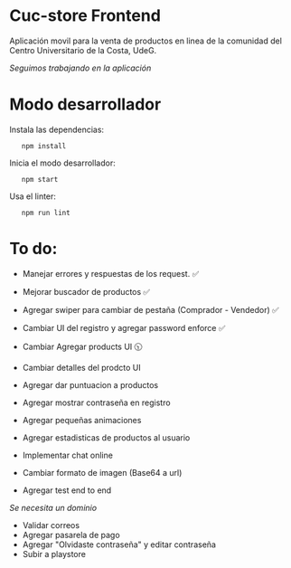 # Cuc-store Frontend

Aplicación movil para la venta de productos en linea de la comunidad del Centro Universitario de la Costa, UdeG.

_Seguimos trabajando en la aplicación_

# Modo desarrollador
 Instala las dependencias:
 ```
    npm install
 ```
 Inicia el modo desarrollador:
 ```
    npm start
 ```
 Usa el linter:
 ```
    npm run lint
 ```

# To do:
 * Manejar errores y respuestas de los request. ✅
 * Mejorar buscador de productos ✅
 * Agregar swiper para cambiar de pestaña (Comprador - Vendedor) ✅
 * Cambiar UI del registro y agregar password enforce ✅

 * Cambiar Agregar products UI 🕥
 * Cambiar detalles del prodcto UI
 * Agregar dar puntuacion a productos
 * Agregar mostrar contraseña en registro
 * Agregar pequeñas animaciones
 * Agregar estadisticas de productos al usuario

 * Implementar chat online 
 * Cambiar formato de imagen (Base64 a url)
 * Agregar test end to end
 
 _Se necesita un dominio_
 * Validar correos
 * Agregar pasarela de pago
 * Agregar "Olvidaste contraseña" y editar contraseña
 * Subir a playstore